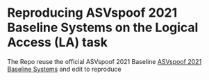 # Reproducing ASVspoof 2021 Baseline Systems on the Logical Access (LA) task

The Repo reuse the official ASVspoof 2021 Baseline [ASVspoof 2021 Baseline Systems](https://github.com/asvspoof-challenge/2021) and edit to reproduce
